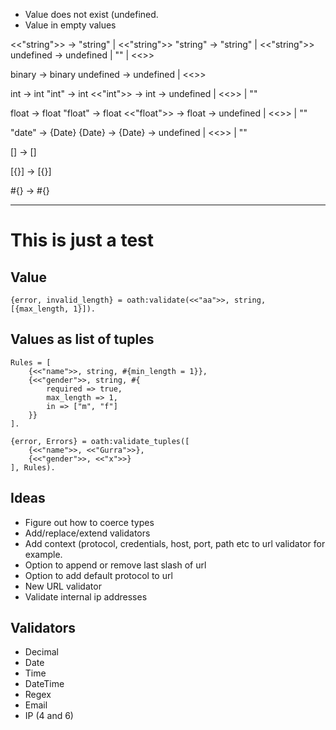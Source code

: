 - Value does not exist (undefined.
- Value in empty values

<<"string">> -> "string" | <<"string">>
"string" -> "string" | <<"string">>
undefined -> undefined | "" | <<>>

binary -> binary
undefined -> undefined | <<>>

int -> int
"int" -> int
<<"int">> -> int
-> undefined | <<>> | ""

float -> float
"float" -> float
<<"float">> -> float
-> undefined | <<>> | ""

"date" -> {Date}
{Date} -> {Date}
-> undefined | <<>> | ""

[] -> []

[{}] -> [{}]

#{} -> #{}

---

# This is just a test

## Value

    {error, invalid_length} = oath:validate(<<"aa">>, string, [{max_length, 1}]).

## Values as list of tuples

    Rules = [
        {<<"name">>, string, #{min_length = 1}},
        {<<"gender">>, string, #{
            required => true,
            max_length => 1,
            in => ["m", "f"]
        }}
    ].

    {error, Errors} = oath:validate_tuples([
        {<<"name">>, <<"Gurra">>},
        {<<"gender">>, <<"x">>}
    ], Rules).

## Ideas

- Figure out how to coerce types
- Add/replace/extend validators
- Add context (protocol, credentials, host, port, path etc to url validator
  for example.
- Option to append or remove last slash of url
- Option to add default protocol to url
- New URL validator
- Validate internal ip addresses

## Validators

- Decimal
- Date
- Time
- DateTime
- Regex
- Email
- IP (4 and 6)
